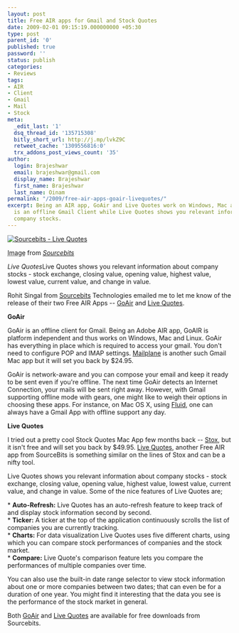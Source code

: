 ```yaml
---
layout: post
title: Free AIR apps for Gmail and Stock Quotes
date: 2009-02-01 09:15:19.000000000 +05:30
type: post
parent_id: '0'
published: true
password: ''
status: publish
categories:
- Reviews
tags:
- AIR
- Client
- Gmail
- Mail
- Stock
meta:
  _edit_last: '1'
  dsq_thread_id: '135715308'
  bitly_short_url: http://j.mp/lvkZ9C
  retweet_cache: '1309556816:0'
  trx_addons_post_views_count: '35'
author:
  login: Brajeshwar
  email: brajeshwar@gmail.com
  display_name: Brajeshwar
  first_name: Brajeshwar
  last_name: Oinam
permalink: "/2009/free-air-apps-goair-livequotes/"
excerpt: Being an AIR app, GoAir and Live Quotes work on Windows, Mac and Linux. GoAir
  is an offline Gmail Client while Live Quotes shows you relevant information about
  company stocks.
---
```

<div class="figure"><a href="http://sourcebits.com/livequotes"><img src="/static/2009/02/sourcebits-livequotes.jpg" alt="Sourcebits - Live Quotes" /></a>
<p class="credit"><abbr class="type" title="Image">Image</abbr> from <cite><a href="http://sourcebits.com/">Sourcebits</a></cite></p>
<p class="caption"><em class="title">Live Quotes</em>Live Quotes shows you relevant information about company stocks - stock exchange, closing value, opening value, highest value, lowest value, current value, and change in value.</p>
</div>
<p><!--more--></p>
<p>Rohit Singal from <a href="http://sourcebits.com/">Sourcebits</a> Technologies emailed me to let me know of the release of their two Free AIR Apps -- <a href="http://sourcebits.com/goair/">GoAir</a> and <a href="http://sourcebits.com/livequotes/">Live Quotes</a>.</p>
<p><strong>GoAir</strong></p>
<p>GoAir is an offline client for Gmail. Being an Adobe AIR app, GoAIR is platform independent and thus works on Windows, Mac and Linux. GoAir has everything in place which is required to access your gmail. You don't need to configure POP and IMAP settings. <a href="http://mailplaneapp.com/">Mailplane</a> is another such Gmail Mac app but it will set you back by $24.95.</p>
<p>GoAir is network-aware and you can compose your email and keep it ready to be sent even if you're offline. The next time GoAir detects an Internet Connection, your mails will be sent right away. However, with Gmail supporting offline mode with gears, one might like to weigh their options in choosing these apps. For instance, on Mac OS X, using <a href="http://fluidapp.com/">Fluid</a>, one can always have a Gmail App with offline support any day.</p>
<p><strong>Live Quotes</strong></p>
<p>I tried out a pretty cool Stock Quotes Mac App few months back -- <a href="http://www.joesoft.com/products/stox.php">Stox</a>, but it isn't free and will set you back by $49.95. <a href="http://sourcebits.com/livequotes/">Live Quotes</a>, another Free AIR app from SourceBits is something similar on the lines of Stox and can be a nifty tool.</p>
<p>Live Quotes shows you relevant information about company stocks - stock exchange, closing value, opening value, highest value, lowest value, current value, and change in value. Some of the nice features of Live Quotes are;</p>
<p>* <strong>Auto-Refresh:</strong> Live Quotes has an auto-refresh feature to keep track of and display stock information second by second.<br />
* <strong>Ticker:</strong> A ticker at the top of the application continuously scrolls the list of companies you are currently tracking.<br />
* <strong>Charts:</strong> For data visualization Live Quotes uses five different charts, using which you can compare stock performances of companies and the stock market.<br />
* <strong>Compare:</strong> Live Quote's comparison feature lets you compare the performances of multiple companies over time. </p>
<p>You can also use the built-in date range selector to view stock information about one or more companies between two dates; that can even be for a duration of one year. You might find it interesting that the data you see is the performance of the stock market in general.</p>
<p>Both <a href="http://sourcebits.com/goair/">GoAir</a> and <a href="http://sourcebits.com/livequotes/">Live Quotes</a> are available for free downloads from Sourcebits.</p>
